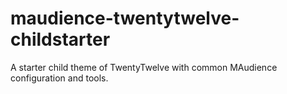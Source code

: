 # maudience-twentytwelve-childstarter
A starter child theme of TwentyTwelve with common MAudience configuration and tools.
